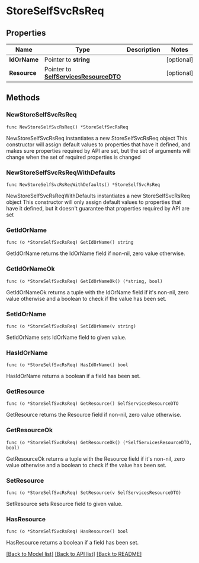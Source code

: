 # StoreSelfSvcRsReq

## Properties

Name | Type | Description | Notes
------------ | ------------- | ------------- | -------------
**IdOrName** | Pointer to **string** |  | [optional] 
**Resource** | Pointer to [**SelfServicesResourceDTO**](SelfServicesResourceDTO.md) |  | [optional] 

## Methods

### NewStoreSelfSvcRsReq

`func NewStoreSelfSvcRsReq() *StoreSelfSvcRsReq`

NewStoreSelfSvcRsReq instantiates a new StoreSelfSvcRsReq object
This constructor will assign default values to properties that have it defined,
and makes sure properties required by API are set, but the set of arguments
will change when the set of required properties is changed

### NewStoreSelfSvcRsReqWithDefaults

`func NewStoreSelfSvcRsReqWithDefaults() *StoreSelfSvcRsReq`

NewStoreSelfSvcRsReqWithDefaults instantiates a new StoreSelfSvcRsReq object
This constructor will only assign default values to properties that have it defined,
but it doesn't guarantee that properties required by API are set

### GetIdOrName

`func (o *StoreSelfSvcRsReq) GetIdOrName() string`

GetIdOrName returns the IdOrName field if non-nil, zero value otherwise.

### GetIdOrNameOk

`func (o *StoreSelfSvcRsReq) GetIdOrNameOk() (*string, bool)`

GetIdOrNameOk returns a tuple with the IdOrName field if it's non-nil, zero value otherwise
and a boolean to check if the value has been set.

### SetIdOrName

`func (o *StoreSelfSvcRsReq) SetIdOrName(v string)`

SetIdOrName sets IdOrName field to given value.

### HasIdOrName

`func (o *StoreSelfSvcRsReq) HasIdOrName() bool`

HasIdOrName returns a boolean if a field has been set.

### GetResource

`func (o *StoreSelfSvcRsReq) GetResource() SelfServicesResourceDTO`

GetResource returns the Resource field if non-nil, zero value otherwise.

### GetResourceOk

`func (o *StoreSelfSvcRsReq) GetResourceOk() (*SelfServicesResourceDTO, bool)`

GetResourceOk returns a tuple with the Resource field if it's non-nil, zero value otherwise
and a boolean to check if the value has been set.

### SetResource

`func (o *StoreSelfSvcRsReq) SetResource(v SelfServicesResourceDTO)`

SetResource sets Resource field to given value.

### HasResource

`func (o *StoreSelfSvcRsReq) HasResource() bool`

HasResource returns a boolean if a field has been set.


[[Back to Model list]](../README.md#documentation-for-models) [[Back to API list]](../README.md#documentation-for-api-endpoints) [[Back to README]](../README.md)


